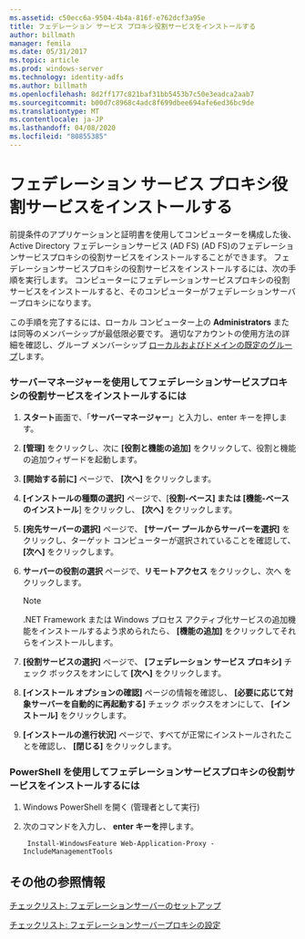 ```yaml
---
ms.assetid: c50ecc6a-9504-4b4a-816f-e762dcf3a95e
title: フェデレーション サービス プロキシ役割サービスをインストールする
author: billmath
manager: femila
ms.date: 05/31/2017
ms.topic: article
ms.prod: windows-server
ms.technology: identity-adfs
ms.author: billmath
ms.openlocfilehash: 8d2ff177c821baf31bb5453b7c50e3eadca2aab7
ms.sourcegitcommit: b00d7c8968c4adc8f699dbee694afe6ed36bc9de
ms.translationtype: MT
ms.contentlocale: ja-JP
ms.lasthandoff: 04/08/2020
ms.locfileid: "80855385"
---
```

# <a name="install-the-federation-service-proxy-role-service"></a>フェデレーション サービス プロキシ役割サービスをインストールする

前提条件のアプリケーションと証明書を使用してコンピューターを構成した後、Active Directory フェデレーションサービス (AD FS) \(AD FS\)のフェデレーションサービスプロキシの役割サービスをインストールすることができます。 フェデレーションサービスプロキシの役割サービスをインストールするには、次の手順を実行します。 コンピューターにフェデレーションサービスプロキシの役割サービスをインストールすると、そのコンピューターがフェデレーションサーバープロキシになります。  
  
この手順を完了するには、ローカル コンピューター上の **Administrators** または同等のメンバーシップが最低限必要です。  適切なアカウントの使用方法の詳細を確認し、グループ メンバーシップ [ローカルおよびドメインの既定のグループ](https://go.microsoft.com/fwlink/?LinkId=83477)します。   
  
### <a name="to-install-the-federation-service-proxy-role-service-using-the-server-manager"></a>サーバーマネージャーを使用してフェデレーションサービスプロキシの役割サービスをインストールするには
  
1.  **スタート**画面で、「**サーバーマネージャー**」と入力し、enter キーを押します。  
  
2.  **[管理]** をクリックし、次に **[役割と機能の追加]** をクリックして、役割と機能の追加ウィザードを起動します。  
  
3.  **[開始する前に]** ページで、 **[次へ]** をクリックします。  
  
4.  **[インストールの種類の選択]** ページで、[**役割\-ベース] または [機能\-ベースのインストール**] をクリックし、 **[次へ]** をクリックします。  
  
5.  **[宛先サーバーの選択]** ページで、 **[サーバー プールからサーバーを選択]** をクリックし、ターゲット コンピューターが選択されていることを確認して、 **[次へ]** をクリックします。  
  
6.  **サーバーの役割の選択** ページで、**リモートアクセス** をクリックし、次へ をクリックします。  
  
    > [!NOTE]  
    > .NET Framework または Windows プロセス アクティブ化サービスの追加機能をインストールするよう求められたら、 **[機能の追加]** をクリックしてそれらをインストールします。  
  
7. **[役割サービスの選択]** ページで、 **[フェデレーション サービス プロキシ]** チェック ボックスをオンにして **[次へ]** をクリックします。  

8. **[インストール オプションの確認]** ページの情報を確認し、 **[必要に応じて対象サーバーを自動的に再起動する]** チェック ボックスをオンにして、 **[インストール]** をクリックします。  
  
13. **[インストールの進行状況]** ページで、すべてが正常にインストールされたことを確認し、 **[閉じる]** をクリックします。  

### <a name="to-install-the-federation-service-proxy-role-service-using-powershell"></a>PowerShell を使用してフェデレーションサービスプロキシの役割サービスをインストールするには

1. Windows PowerShell を開く (管理者として実行)

2. 次のコマンドを入力し、 **enter キーを**押します。

        Install-WindowsFeature Web-Application-Proxy -IncludeManagementTools



  
## <a name="additional-references"></a>その他の参照情報  
[チェックリスト: フェデレーションサーバーのセットアップ](Checklist--Setting-Up-a-Federation-Server.md)  
  
[チェックリスト: フェデレーションサーバープロキシの設定](Checklist--Setting-Up-a-Federation-Server-Proxy.md)  
  

